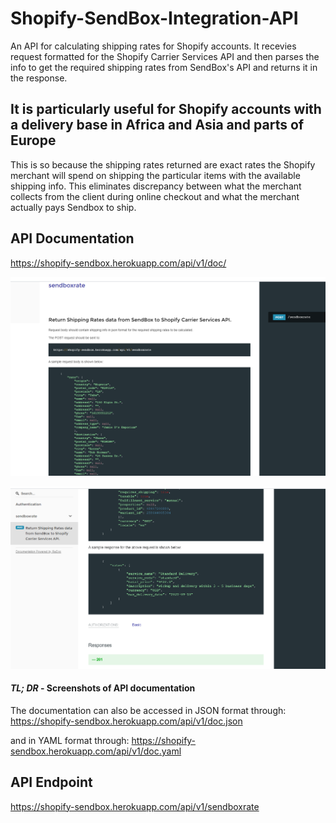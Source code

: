 # Shopify-SendBox-Integration-API
An API for calculating shipping rates for Shopify accounts. It recevies request formatted for the Shopify Carrier Services API and then parses the info to get the required shipping rates from SendBox's API and returns it in the response.

## It is particularly useful for Shopify accounts with a delivery base in Africa and Asia and parts of Europe
This is so because the shipping rates returned are exact rates the Shopify merchant will spend on shipping the particular items with the available shipping info. This eliminates discrepancy between what the merchant collects from the client during online checkout and what the merchant actually pays Sendbox to ship.

## API Documentation
https://shopify-sendbox.herokuapp.com/api/v1/doc/

![API screenshot 1](doc_screenshots/Screenshot4.png?raw=true)

![API screenshot 2](doc_screenshots/Screenshot5.png?raw=true)
#### *TL; DR* - Screenshots of API documentation


The documentation can also be accessed in JSON format through:
https://shopify-sendbox.herokuapp.com/api/v1/doc.json

and in YAML format through:
https://shopify-sendbox.herokuapp.com/api/v1/doc.yaml


## API Endpoint
https://shopify-sendbox.herokuapp.com/api/v1/sendboxrate
